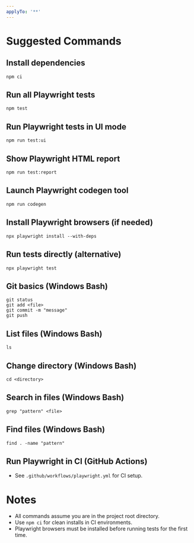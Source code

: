 ```yaml
---
applyTo: '**'
---
```

# Suggested Commands

## Install dependencies
```
npm ci
```

## Run all Playwright tests
```
npm test
```

## Run Playwright tests in UI mode
```
npm run test:ui
```

## Show Playwright HTML report
```
npm run test:report
```

## Launch Playwright codegen tool
```
npm run codegen
```

## Install Playwright browsers (if needed)
```
npx playwright install --with-deps
```

## Run tests directly (alternative)
```
npx playwright test
```

## Git basics (Windows Bash)
```
git status
git add <file>
git commit -m "message"
git push
```

## List files (Windows Bash)
```
ls
```

## Change directory (Windows Bash)
```
cd <directory>
```

## Search in files (Windows Bash)
```
grep "pattern" <file>
```

## Find files (Windows Bash)
```
find . -name "pattern"
```

## Run Playwright in CI (GitHub Actions)
- See `.github/workflows/playwright.yml` for CI setup.

# Notes
- All commands assume you are in the project root directory.
- Use `npm ci` for clean installs in CI environments.
- Playwright browsers must be installed before running tests for the first time.